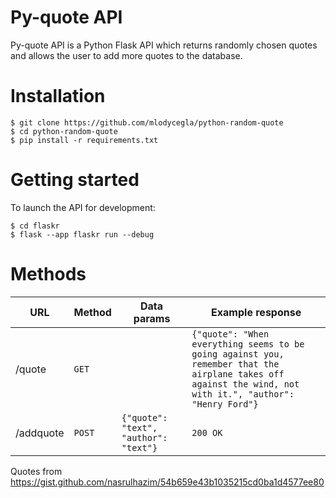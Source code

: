 # Py-quote API

Py-quote API is a Python Flask API which returns randomly chosen quotes and allows the user to add more quotes to the database.

# Installation

```
$ git clone https://github.com/mlodycegla/python-random-quote
$ cd python-random-quote
$ pip install -r requirements.txt
```

# Getting started

To launch the API for development:

```
$ cd flaskr
$ flask --app flaskr run --debug
```

# Methods


| URL       | Method | Data params                           | Example response                                                                                                                                          |
| ----------- | -------- | --------------------------------------- | ----------------------------------------------------------------------------------------------------------------------------------------------------------- |
| /quote    | `GET`  |                                       | `{"quote": "When everything seems to be going against you, remember that the airplane takes off against the wind, not with it.", "author": "Henry Ford"}` |
| /addquote | `POST` | `{"quote": "text", "author": "text"}` | `200 OK`                                                                                                                                                  |

Quotes from https://gist.github.com/nasrulhazim/54b659e43b1035215cd0ba1d4577ee80
